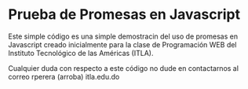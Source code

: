 # Prueba de Promesas en Javascript

Este simple código es una simple demostracin del uso de promesas en Javascript creado inicialmente para la clase de Programación WEB del Instituto Tecnológico de las Américas (ITLA).

Cualquier duda con respecto a este código no dude en contactarnos al correo rperera (arroba) itla.edu.do
